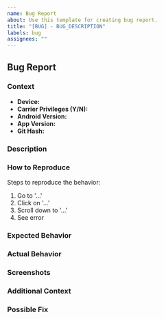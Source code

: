 ```yaml
---
name: Bug Report
about: Use this template for creating bug report.
title: "[BUG] - BUG_DESCRIPTION"
labels: bug
assignees: ""
---
```


## Bug Report

### Context
- **Device:**
- **Carrier Privileges (Y/N):**
- **Android Version:**
- **App Version:**
- **Git Hash:**

### Description
<!-- A clear and concise description of what the bug is. -->

### How to Reproduce
Steps to reproduce the behavior:
1. Go to '...'
2. Click on '...'
3. Scroll down to '...'
4. See error

### Expected Behavior
<!-- A clear and concise description of what you expected to happen. -->

### Actual Behavior
<!-- A clear and concise description of what actually happens. -->

### Screenshots
<!-- If applicable, add screenshots to help explain your problem. -->

### Additional Context
<!-- Add any other context about the problem here. -->

### Possible Fix
<!-- Optional: suggest a fix for the bug. -->